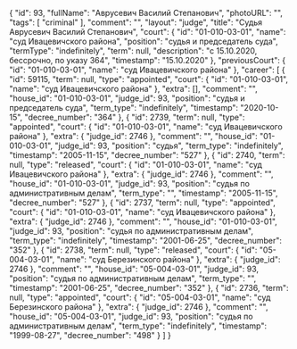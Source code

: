 {
    "id": 93,
    "fullName": "Аврусевич Василий Степанович",
    "photoURL": "",
    "tags": [
        "criminal"
    ],
    "comment": "",
    "layout": "judge",
    "title": "Судья Аврусевич Василий Степанович",
    "court": {
        "id": "01-010-03-01",
        "name": "суд Ивацевичского района",
        "position": "судья и председатель суда",
        "termType": "indefinitely",
        "term": null,
        "description": "c 15.10.2020, бессрочно, по указу 364",
        "timestamp": "15.10.2020"
    },
    "previousCourt": {
        "id": "01-010-03-01",
        "name": "суд Ивацевичского района"
    },
    "career": [
        {
            "id": 59115,
            "term": null,
            "type": "appointed",
            "court": {
                "id": "01-010-03-01",
                "name": "суд Ивацевичского района"
            },
            "extra": [],
            "comment": "",
            "house_id": "01-010-03-01",
            "judge_id": 93,
            "position": "судья и председатель суда",
            "term_type": "indefinitely",
            "timestamp": "2020-10-15",
            "decree_number": "364"
        },
        {
            "id": 2739,
            "term": null,
            "type": "appointed",
            "court": {
                "id": "01-010-03-01",
                "name": "суд Ивацевичского района"
            },
            "extra": {
                "judge_id": 2746
            },
            "comment": "",
            "house_id": "01-010-03-01",
            "judge_id": 93,
            "position": "судья",
            "term_type": "indefinitely",
            "timestamp": "2005-11-15",
            "decree_number": "527"
        },
        {
            "id": 2740,
            "term": null,
            "type": "released",
            "court": {
                "id": "01-010-03-01",
                "name": "суд Ивацевичского района"
            },
            "extra": {
                "judge_id": 2746
            },
            "comment": "",
            "house_id": "01-010-03-01",
            "judge_id": 93,
            "position": "судья по административным делам",
            "term_type": "",
            "timestamp": "2005-11-15",
            "decree_number": "527"
        },
        {
            "id": 2737,
            "term": null,
            "type": "appointed",
            "court": {
                "id": "01-010-03-01",
                "name": "суд Ивацевичского района"
            },
            "extra": {
                "judge_id": 2746
            },
            "comment": "",
            "house_id": "01-010-03-01",
            "judge_id": 93,
            "position": "судья по административным делам",
            "term_type": "indefinitely",
            "timestamp": "2001-06-25",
            "decree_number": "352"
        },
        {
            "id": 2738,
            "term": null,
            "type": "released",
            "court": {
                "id": "05-004-03-01",
                "name": "суд Березинского района"
            },
            "extra": {
                "judge_id": 2746
            },
            "comment": "",
            "house_id": "05-004-03-01",
            "judge_id": 93,
            "position": "судья по административным делам",
            "term_type": "",
            "timestamp": "2001-06-25",
            "decree_number": "352"
        },
        {
            "id": 2736,
            "term": null,
            "type": "appointed",
            "court": {
                "id": "05-004-03-01",
                "name": "суд Березинского района"
            },
            "extra": {
                "judge_id": 2746
            },
            "comment": "",
            "house_id": "05-004-03-01",
            "judge_id": 93,
            "position": "судья по административным делам",
            "term_type": "indefinitely",
            "timestamp": "1999-08-27",
            "decree_number": "498"
        }
    ]
}